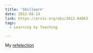 ```yaml
---
title: 'Skillearn'
date: 2012-08-14
link: https://arxiv.org/abs/2012.04863
tags:
  - Learning by Teaching

---
```


My [refelection](https://github.com/abhibha1807/abhibha1807.github.io/blob/master/Skilllearn.pdf)